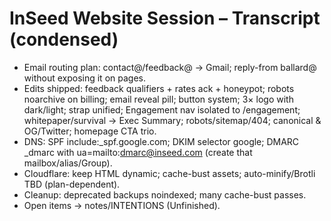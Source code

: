 # InSeed Website Session – Transcript (condensed)
- Email routing plan: contact@/feedback@ → Gmail; reply-from ballard@ without exposing it on pages.
- Edits shipped: feedback qualifiers + rates ack + honeypot; robots noarchive on billing; email reveal pill; button system; 3× logo with dark/light; strap unified; Engagement nav isolated to /engagement; whitepaper/survival → Exec Summary; robots/sitemap/404; canonical & OG/Twitter; homepage CTA trio.
- DNS: SPF include:_spf.google.com; DKIM selector google; DMARC _dmarc with ua=mailto:dmarc@inseed.com (create that mailbox/alias/Group).
- Cloudflare: keep HTML dynamic; cache-bust assets; auto-minify/Brotli TBD (plan-dependent).
- Cleanup: deprecated backups noindexed; many cache-bust passes.
- Open items → notes/INTENTIONS (Unfinished).